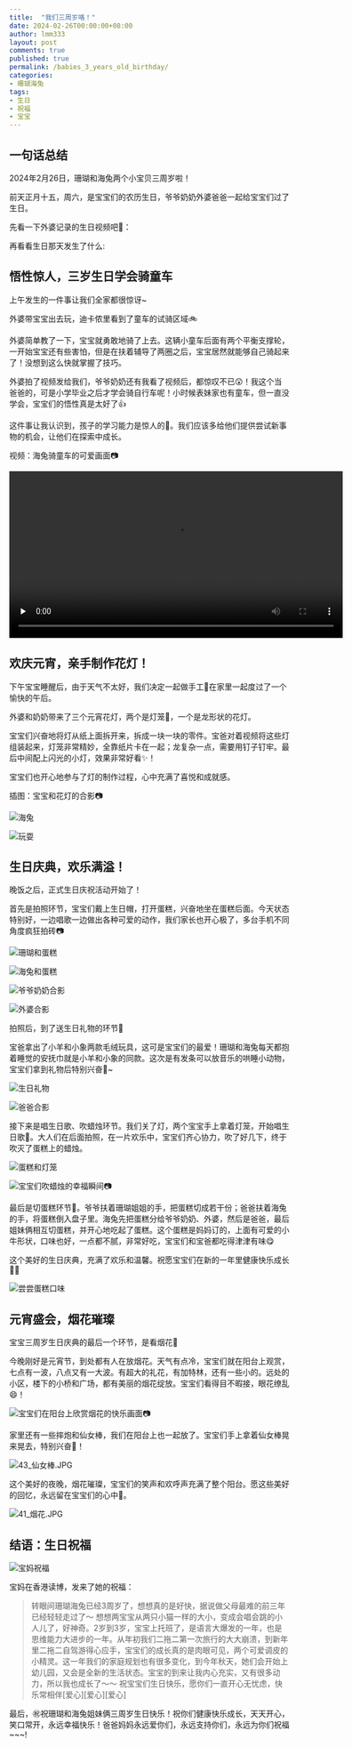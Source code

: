 ```yaml
---
title:  "我们三周岁咯！"
date: 2024-02-26T00:00:00+08:00
author: lmm333
layout: post
comments: true
published: true
permalink: /babies_3_years_old_birthday/
categories:
- 珊瑚海兔
tags:
- 生日
- 祝福
- 宝宝
---
```


## 一句话总结
2024年2月26日，珊瑚和海兔两个小宝贝三周岁啦！

前天正月十五，周六，是宝宝们的农历生日，爷爷奶奶外婆爸爸一起给宝宝们过了生日。

先看一下外婆记录的生日视频吧👶：
<!--more-->
再看看生日那天发生了什么:

## 悟性惊人，三岁生日学会骑童车

上午发生的一件事让我们全家都很惊讶~

外婆带宝宝出去玩，迪卡侬里看到了童车的试骑区域🚲

外婆简单教了一下，宝宝就勇敢地骑了上去。这辆小童车后面有两个平衡支撑轮，一开始宝宝还有些害怕，但是在扶着辅导了两圈之后，宝宝居然就能够自己骑起来了！没想到这么快就掌握了技巧。

外婆拍了视频发给我们，爷爷奶奶还有我看了视频后，都惊叹不已😲！我这个当爸爸的，可是小学毕业之后才学会骑自行车呢！小时候表妹家也有童车，但一直没学会，宝宝们的悟性真是太好了👍

这件事让我认识到，孩子的学习能力是惊人的👏。我们应该多给他们提供尝试新事物的机会，让他们在探索中成长。

视频：海兔骑童车的可爱画面📷 

<video id="video" controls="" preload="none" width="600">
      <source id="mp4" src="../images/2024/2024-02-24-babies_3_years_old_birthday/11_bike.MP4" type="video/mp4">
</video>

## 欢庆元宵，亲手制作花灯！

下午宝宝睡醒后，由于天气不太好，我们决定一起做手工👐在家里一起度过了一个愉快的午后。

外婆和奶奶带来了三个元宵花灯，两个是灯笼🏮，一个是龙形状的花灯。

宝宝们兴奋地将灯从纸上面拆开来，拆成一块一块的零件。宝爸对着视频将这些灯组装起来，灯笼非常精妙，全靠纸片卡在一起；龙复杂一点，需要用钉子钉牢。最后中间配上闪光的小灯，效果非常好看✨！

宝宝们也开心地参与了灯的制作过程，心中充满了喜悦和成就感。

插图：宝宝和花灯的合影📷

![海兔](../images/2024/2024-02-24-babies_3_years_old_birthday/22_灯_海兔.JPG)

![玩耍](../images/2024/2024-02-24-babies_3_years_old_birthday/23_灯.jpg)

##  生日庆典，欢乐满溢！

晚饭之后，正式生日庆祝活动开始了！

首先是拍照环节，宝宝们戴上生日帽，打开蛋糕，兴奋地坐在蛋糕后面。今天状态特别好，一边唱歌一边做出各种可爱的动作，我们家长也开心极了，多台手机不同角度疯狂拍砖📷

![珊瑚和蛋糕](../images/2024/2024-02-24-babies_3_years_old_birthday/35_cake_hailey.JPG)

![海兔和蛋糕](../images/2024/2024-02-24-babies_3_years_old_birthday/36_cake_molly.JPG)

![爷爷奶奶合影](../images/2024/2024-02-24-babies_3_years_old_birthday/30_grandpa_hug.JPG)

![外婆合影](../images/2024/2024-02-24-babies_3_years_old_birthday/32_grandma.JPG)

拍照后，到了送生日礼物的环节🎁

宝爸拿出了小羊和小象两款毛绒玩具，这可是宝宝们的最爱！珊瑚和海兔每天都抱着睡觉的安抚巾就是小羊和小象的同款。这次是有发条可以放音乐的哄睡小动物，宝宝们拿到礼物后特别兴奋🥰~

![生日礼物](../images/2024/2024-02-24-babies_3_years_old_birthday/34_gift.JPG)

![爸爸合影](../images/2024/2024-02-24-babies_3_years_old_birthday/33_daddy.JPG)

接下来是唱生日歌、吹蜡烛环节。我们关了灯，两个宝宝手上拿着灯笼，开始唱生日歌🎵。大人们在后面拍照，在一片欢乐中，宝宝们齐心协力，吹了好几下，终于吹灭了蛋糕上的蜡烛。

![蛋糕和灯笼](../images/2024/2024-02-24-babies_3_years_old_birthday/39_baby_with_lantern_and_cake.JPG)

![宝宝们吹蜡烛的幸福瞬间📷](../images/2024/2024-02-24-babies_3_years_old_birthday/38_吹蜡烛.JPG)

最后是切蛋糕环节🎂。爷爷扶着珊瑚姐姐的手，把蛋糕切成若干份；爸爸扶着海兔的手，将蛋糕倒入盘子里。海兔先把蛋糕分给爷爷奶奶、外婆，然后是爸爸，最后姐妹俩相互切蛋糕，并开心地吃起了蛋糕。这个蛋糕是妈妈订的，上面有可爱的小牛形状，口味也好，一点都不腻，非常好吃，宝宝们和宝爸都吃得津津有味😋

这个美好的生日庆典，充满了欢乐和温馨。祝愿宝宝们在新的一年里健康快乐成长💪💪

![尝尝蛋糕口味](../images/2024/2024-02-24-babies_3_years_old_birthday/37_cake_taste.JPG)

## 元宵盛会，烟花璀璨

宝宝三周岁生日庆典的最后一个环节，是看烟花🎇

今晚刚好是元宵节，到处都有人在放烟花。天气有点冷，宝宝们就在阳台上观赏，七点有一波，八点又有一大波。有超大的礼花，有加特林，还有一些小的。远处的小区，楼下的小桥和广场，都有美丽的烟花绽放。宝宝们看得目不暇接，眼花缭乱😄！

![宝宝们在阳台上欣赏烟花的快乐画面📷](../images/2024/2024-02-24-babies_3_years_old_birthday/42_烟花.JPG)

家里还有一些摔炮和仙女棒，我们在阳台上也一起放了。宝宝们手上拿着仙女棒晃来晃去，特别兴奋🎉！

![43_仙女棒.JPG](../images/2024/2024-02-24-babies_3_years_old_birthday/43_仙女棒.JPG)

这个美好的夜晚，烟花璀璨，宝宝们的笑声和欢呼声充满了整个阳台。愿这些美好的回忆，永远留在宝宝们的心中💖。

![41_烟花.JPG](../images/2024/2024-02-24-babies_3_years_old_birthday/41_烟花.JPG)

## 结语：生日祝福

![宝妈祝福](../images/2024/2024-02-24-babies_3_years_old_birthday/51_mommy.JPG)

宝妈在香港读博，发来了她的祝福：

> 转眼间珊瑚海兔已经3周岁了，想想真的是好快，据说做父母最难的前三年已经轻轻走过了～ 想想两宝宝从两只小猫一样的大小，变成会唱会跳的小人儿了，好神奇。2岁到3岁，宝宝上托班了，是语言大爆发的一年，也是思维能力大进步的一年。从年初我们二拖二第一次旅行的大大崩溃，到新年里二拖二自驾游得心应手，宝宝们的成长真的是肉眼可见，两个可爱调皮的小精灵。这一年我们的家庭规划也有很多变化，到今年秋天，她们会开始上幼儿园，又会是全新的生活状态。宝宝的到来让我内心充实，又有很多动力，所以我也成长了～～ 祝宝宝们生日快乐，愿你们一直开心无忧虑，快乐常相伴[爱心][爱心][爱心]

最后，㊗️祝珊瑚和海兔姐妹俩三周岁生日快乐！祝你们健康快乐成长，天天开心，笑口常开，永远幸福快乐！爸爸妈妈永远爱你们，永远支持你们，永远为你们祝福~~~!
